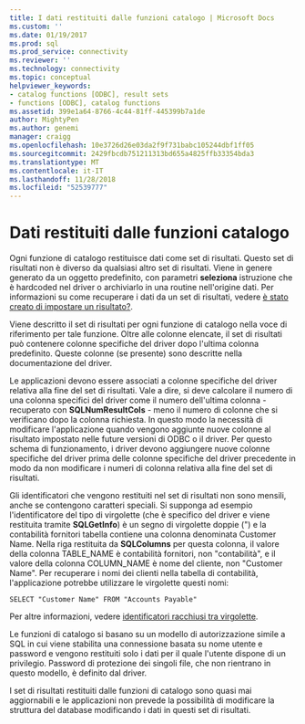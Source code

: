 ```yaml
---
title: I dati restituiti dalle funzioni catalogo | Microsoft Docs
ms.custom: ''
ms.date: 01/19/2017
ms.prod: sql
ms.prod_service: connectivity
ms.reviewer: ''
ms.technology: connectivity
ms.topic: conceptual
helpviewer_keywords:
- catalog functions [ODBC], result sets
- functions [ODBC], catalog functions
ms.assetid: 399e1a64-8766-4c44-81ff-445399b7a1de
author: MightyPen
ms.author: genemi
manager: craigg
ms.openlocfilehash: 10e3726d26e03da2f9f731babc105244dbf1ff05
ms.sourcegitcommit: 2429fbcdb751211313bd655a4825ffb33354bda3
ms.translationtype: MT
ms.contentlocale: it-IT
ms.lasthandoff: 11/28/2018
ms.locfileid: "52539777"
---
```

# <a name="data-returned-by-catalog-functions"></a>Dati restituiti dalle funzioni catalogo
Ogni funzione di catalogo restituisce dati come set di risultati. Questo set di risultati non è diverso da qualsiasi altro set di risultati. Viene in genere generato da un oggetto predefinito, con parametri **seleziona** istruzione che è hardcoded nel driver o archiviarlo in una routine nell'origine dati. Per informazioni su come recuperare i dati da un set di risultati, vedere [è stato creato di impostare un risultato?](../../../odbc/reference/develop-app/was-a-result-set-created.md).  
  
 Viene descritto il set di risultati per ogni funzione di catalogo nella voce di riferimento per tale funzione. Oltre alle colonne elencate, il set di risultati può contenere colonne specifiche del driver dopo l'ultima colonna predefinito. Queste colonne (se presente) sono descritte nella documentazione del driver.  
  
 Le applicazioni devono essere associati a colonne specifiche del driver relativa alla fine del set di risultati. Vale a dire, si deve calcolare il numero di una colonna specifici del driver come il numero dell'ultima colonna - recuperato con **SQLNumResultCols** - meno il numero di colonne che si verificano dopo la colonna richiesta. In questo modo la necessità di modificare l'applicazione quando vengono aggiunte nuove colonne al risultato impostato nelle future versioni di ODBC o il driver. Per questo schema di funzionamento, i driver devono aggiungere nuove colonne specifiche del driver prima delle colonne specifiche del driver precedente in modo da non modificare i numeri di colonna relativa alla fine del set di risultati.  
  
 Gli identificatori che vengono restituiti nel set di risultati non sono mensili, anche se contengono caratteri speciali. Si supponga ad esempio l'identificatore del tipo di virgolette (che è specifico del driver e viene restituita tramite **SQLGetInfo**) è un segno di virgolette doppie (") e la contabilità fornitori tabella contiene una colonna denominata Customer Name. Nella riga restituita da **SQLColumns** per questa colonna, il valore della colonna TABLE_NAME è contabilità fornitori, non "contabilità", e il valore della colonna COLUMN_NAME è nome del cliente, non "Customer Name". Per recuperare i nomi dei clienti nella tabella di contabilità, l'applicazione potrebbe utilizzare le virgolette questi nomi:  
  
```  
SELECT "Customer Name" FROM "Accounts Payable"  
```  
  
 Per altre informazioni, vedere [identificatori racchiusi tra virgolette](../../../odbc/reference/develop-app/quoted-identifiers.md).  
  
 Le funzioni di catalogo si basano su un modello di autorizzazione simile a SQL in cui viene stabilita una connessione basata su nome utente e password e vengono restituiti solo i dati per il quale l'utente dispone di un privilegio. Password di protezione dei singoli file, che non rientrano in questo modello, è definito dal driver.  
  
 I set di risultati restituiti dalle funzioni di catalogo sono quasi mai aggiornabili e le applicazioni non prevede la possibilità di modificare la struttura del database modificando i dati in questi set di risultati.
